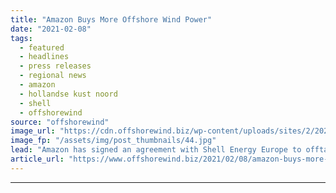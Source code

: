 ```yaml
---
title: "Amazon Buys More Offshore Wind Power"
date: "2021-02-08"
tags: 
  - featured
  - headlines
  - press releases
  - regional news
  - amazon
  - hollandse kust noord
  - shell
  - offshorewind
source: "offshorewind"
image_url: "https://cdn.offshorewind.biz/wp-content/uploads/sites/2/2021/02/08091003/Amazon-Buys-More-Offshore-Wind-Power.jpg"
image_fp: "/assets/img/post_thumbnails/44.jpg"
lead: "Amazon has signed an agreement with Shell Energy Europe to offtake renewable power from"
article_url: "https://www.offshorewind.biz/2021/02/08/amazon-buys-more-offshore-wind-power/"
---
```


---
